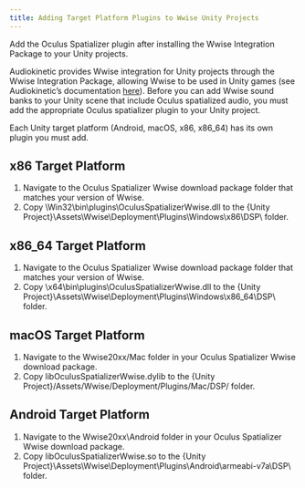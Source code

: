 ```yaml
---
title: Adding Target Platform Plugins to Wwise Unity Projects
---
```


Add the Oculus Spatializer plugin after installing the Wwise Integration Package to your Unity projects. 

Audiokinetic provides Wwise integration for Unity projects through the Wwise Integration Package, allowing Wwise to be used in Unity games (see Audiokinetic’s documentation [here](https://www.audiokinetic.com/library/edge/?source=Unity&amp;id=pg__installation.html)). Before you can add Wwise sound banks to your Unity scene that include Oculus spatialized audio, you must add the appropriate Oculus spatializer plugin to your Unity project.

Each Unity target platform (Android, macOS, x86, x86_64) has its own plugin you must add.

## x86 Target Platform

1. Navigate to the Oculus Spatializer Wwise download package folder that matches your version of Wwise.
2. Copy \Win32\bin\plugins\OculusSpatializerWwise.dll to the {Unity Project}\Assets\Wwise\Deployment\Plugins\Windows\x86\DSP\ folder.


## x86_64 Target Platform

1. Navigate to the Oculus Spatializer Wwise download package folder that matches your version of Wwise.
2. Copy \x64\bin\plugins\OculusSpatializerWwise.dll to the {Unity Project}\Assets\Wwise\Deployment\Plugins\Windows\x86\_64\DSP\ folder.


## macOS Target Platform

1. Navigate to the Wwise20xx/Mac folder in your Oculus Spatializer Wwise download package.
2. Copy libOculusSpatializerWwise.dylib to the {Unity Project}/Assets/Wwise/Deployment/Plugins/Mac/DSP/ folder.


## Android Target Platform

1. Navigate to the Wwise20xx\Android folder in your Oculus Spatializer Wwise download package.
2. Copy libOculusSpatializerWwise.so to the {Unity Project}\Assets\Wwise\Deployment\Plugins\Android\armeabi-v7a\DSP\ folder.

